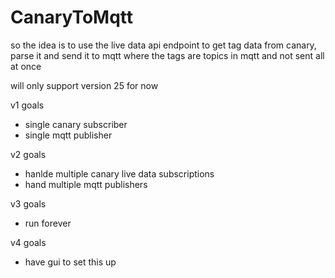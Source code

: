 # CanaryToMqtt

so the idea is to use the live data api endpoint to get tag data from canary, parse it and send it to mqtt where the tags are topics in mqtt and not sent all at once

will only support version 25 for now

v1 goals
- single canary subscriber 
- single mqtt publisher

v2 goals
- hanlde multiple canary live data subscriptions
- hand multiple mqtt publishers

v3 goals
- run forever

v4 goals
- have gui to set this up